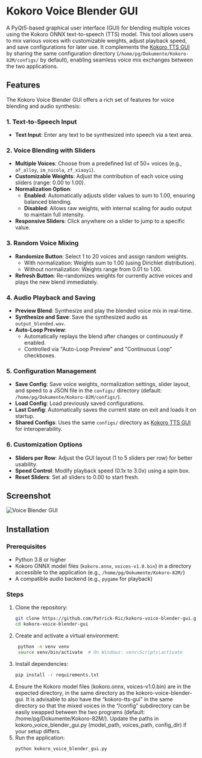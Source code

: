 # Kokoro Voice Blender GUI

A PyQt5-based graphical user interface (GUI) for blending multiple voices using the Kokoro ONNX text-to-speech (TTS) model. This tool allows users to mix various voices with customizable weights, adjust playback speed, and save configurations for later use. It complements the [Kokoro TTS GUI](https://github.com/Patrick-Ric/kokoro-tts-gui) by sharing the same configuration directory (`/home/pg/Dokumente/Kokoro-82M/configs/` by default), enabling seamless voice mix exchanges between the two applications.

## Features

The Kokoro Voice Blender GUI offers a rich set of features for voice blending and audio synthesis:

### 1. Text-to-Speech Input
- **Text Input**: Enter any text to be synthesized into speech via a text area.

### 2. Voice Blending with Sliders
- **Multiple Voices**: Choose from a predefined list of 50+ voices (e.g., `af_alloy`, `im_nicola`, `zf_xiaoyi`).
- **Customizable Weights**: Adjust the contribution of each voice using sliders (range: 0.00 to 1.00).
- **Normalization Option**:
  - **Enabled**: Automatically adjusts slider values to sum to 1.00, ensuring balanced blending.
  - **Disabled**: Allows raw weights, with internal scaling for audio output to maintain full intensity.
- **Responsive Sliders**: Click anywhere on a slider to jump to a specific value.

### 3. Random Voice Mixing
- **Randomize Button**: Select 1 to 20 voices and assign random weights.
  - With normalization: Weights sum to 1.00 (using Dirichlet distribution).
  - Without normalization: Weights range from 0.01 to 1.00.
- **Refresh Button**: Re-randomizes weights for currently active voices and plays the new blend immediately.

### 4. Audio Playback and Saving
- **Preview Blend**: Synthesize and play the blended voice mix in real-time.
- **Synthesize and Save**: Save the synthesized audio as `output_blended.wav`.
- **Auto-Loop Preview**:
  - Automatically replays the blend after changes or continuously if enabled.
  - Controlled via "Auto-Loop Preview" and "Continuous Loop" checkboxes.

### 5. Configuration Management
- **Save Config**: Save voice weights, normalization settings, slider layout, and speed to a JSON file in the `configs/` directory (default: `/home/pg/Dokumente/Kokoro-82M/configs/`).
- **Load Config**: Load previously saved configurations.
- **Last Config**: Automatically saves the current state on exit and loads it on startup.
- **Shared Configs**: Uses the same `configs/` directory as [Kokoro TTS GUI](https://github.com/Patrick-Ric/kokoro-tts-gui) for interoperability.

### 6. Customization Options
- **Sliders per Row**: Adjust the GUI layout (1 to 5 sliders per row) for better usability.
- **Speed Control**: Modify playback speed (0.1x to 3.0x) using a spin box.
- **Reset Sliders**: Set all sliders to 0.00 to start fresh.

## Screenshot
![Voice Blender GUI](https://github.com/user-attachments/assets/7bcb3f72-a976-49b3-ad6c-22c686007a8e)

## Installation

### Prerequisites
- Python 3.8 or higher
- Kokoro ONNX model files (`kokoro.onnx`, `voices-v1.0.bin`) in a directory accessible to the application (e.g., `/home/pg/Dokumente/Kokoro-82M/`)
- A compatible audio backend (e.g., `pygame` for playback)

### Steps
1. Clone the repository:
   ```bash
   git clone https://github.com/Patrick-Ric/kokoro-voice-blender-gui.git
   cd kokoro-voice-blender-gui
2. Create and activate a virtual environment:
   ```bash
    python -m venv venv
    source venv/bin/activate  # On Windows: venv\Scripts\activate
3. Install dependencies:
    ```bash
    pip install -r requirements.txt
4. Ensure the Kokoro model files (kokoro.onnx, voices-v1.0.bin) are in the expected directory, in the same directory as the kokoro-voice-blender-gui. It is advisable to also have the “kokoro-tts-gui” in the same directory so that the mixed voices in the “/config” subdirectory can be easily swapped between the two programs (default: /home/pg/Dokumente/Kokoro-82M/).
    Update the paths in kokoro_voice_blender_gui.py (model_path, voices_path, config_dir) if your setup differs.
5. Run the application:
    ```bash
    python kokoro_voice_blender_gui.py
   
   
